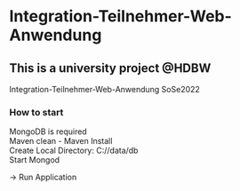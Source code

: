 # Integration-Teilnehmer-Web-Anwendung
## This is a university project @HDBW
Integration-Teilnehmer-Web-Anwendung SoSe2022



### How to start

MongoDB is required <br>
Maven clean - Maven Install <br>
Create Local Directory: C://data/db <br>
Start Mongod<br>

-> Run Application
